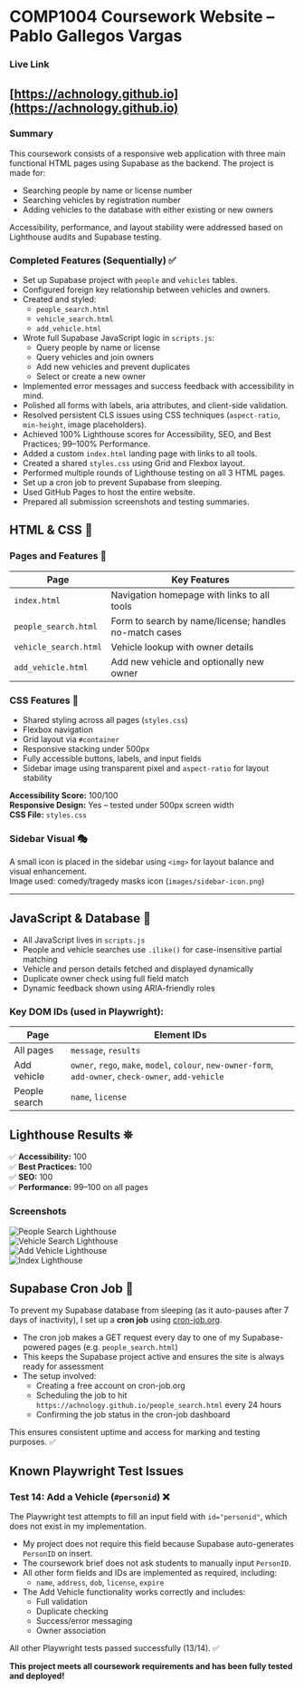 # COMP1004 Coursework Website – Pablo Gallegos Vargas

###  Live Link 
[https://achnology.github.io](https://achnology.github.io)
---
### Summary 
This coursework consists of a responsive web application with three main functional HTML pages using Supabase as the backend. The project is made for:

- Searching people by name or license number
- Searching vehicles by registration number
- Adding vehicles to the database with either existing or new owners

Accessibility, performance, and layout stability were addressed based on Lighthouse audits and Supabase testing.


### Completed Features (Sequentially) ✅ 

- Set up Supabase project with `people` and `vehicles` tables.
- Configured foreign key relationship between vehicles and owners.
- Created and styled:
  - `people_search.html`
  - `vehicle_search.html`
  - `add_vehicle.html`
- Wrote full Supabase JavaScript logic in `scripts.js`:
  - Query people by name or license
  - Query vehicles and join owners
  - Add new vehicles and prevent duplicates
  - Select or create a new owner
- Implemented error messages and success feedback with accessibility in mind.
- Polished all forms with labels, aria attributes, and client-side validation.
- Resolved persistent CLS issues using CSS techniques (`aspect-ratio`, `min-height`, image placeholders).
- Achieved 100% Lighthouse scores for Accessibility, SEO, and Best Practices; 99–100% Performance.
- Added a custom `index.html` landing page with links to all tools.
- Created a shared `styles.css` using Grid and Flexbox layout.
- Performed multiple rounds of Lighthouse testing on all 3 HTML pages.
- Set up a cron job to prevent Supabase from sleeping.
- Used GitHub Pages to host the entire website.
- Prepared all submission screenshots and testing summaries.

## HTML & CSS 👾

### Pages and Features 📄

| Page                | Key Features                                               |
|---------------------|------------------------------------------------------------|
| `index.html`        | Navigation homepage with links to all tools                |
| `people_search.html`| Form to search by name/license; handles no-match cases     |
| `vehicle_search.html`| Vehicle lookup with owner details                         |
| `add_vehicle.html`  | Add new vehicle and optionally new owner                   |

### CSS Features 👾

- Shared styling across all pages (`styles.css`)
- Flexbox navigation
- Grid layout via `#container`
- Responsive stacking under 500px
- Fully accessible buttons, labels, and input fields
- Sidebar image using transparent pixel and `aspect-ratio` for layout stability

**Accessibility Score:** 100/100  
**Responsive Design:** Yes – tested under 500px screen width  
**CSS File:** `styles.css`

### Sidebar Visual 🎭

A small icon is placed in the sidebar using `<img>` for layout balance and visual enhancement.  
Image used: comedy/tragedy masks icon (`images/sidebar-icon.png`)

---
##  JavaScript & Database 👾

- All JavaScript lives in `scripts.js`
- People and vehicle searches use `.ilike()` for case-insensitive partial matching
- Vehicle and person details fetched and displayed dynamically
- Duplicate owner check using full field match
- Dynamic feedback shown using ARIA-friendly roles

### Key DOM IDs (used in Playwright):

| Page             | Element IDs                                    |
|------------------|------------------------------------------------|
| All pages        | `message`, `results`                           |
| Add vehicle      | `owner`, `rego`, `make`, `model`, `colour`, `new-owner-form`, `add-owner`, `check-owner`, `add-vehicle` |
| People search    | `name`, `license`                              |

## Lighthouse Results ⛯

✅ **Accessibility:** 100  
✅ **Best Practices:** 100  
✅ **SEO:** 100  
✅ **Performance:** 99–100 on all pages

### Screenshots 

![People Search Lighthouse](screenshots/lighthouse-people-search.png)  
![Vehicle Search Lighthouse](screenshots/lighthouse-vehicle_search.png)  
![Add Vehicle Lighthouse](screenshots/lighthouse-add_vehicle.png)  
![Index Lighthouse](screenshots/lighthouse-index.png)

##  Supabase Cron Job 👾

To prevent my Supabase database from sleeping (as it auto-pauses after 7 days of inactivity), I set up a **cron job** using [cron-job.org](https://cron-job.org/).

- The cron job makes a GET request every day to one of my Supabase-powered pages (e.g. `people_search.html`)
- This keeps the Supabase project active and ensures the site is always ready for assessment
- The setup involved:
  - Creating a free account on cron-job.org
  - Scheduling the job to hit `https://achnology.github.io/people_search.html` every 24 hours
  - Confirming the job status in the cron-job dashboard

This ensures consistent uptime and access for marking and testing purposes. ✅ 

##  Known Playwright Test Issues

###  Test 14: Add a Vehicle (`#personid`) ❌

The Playwright test attempts to fill an input field with `id="personid"`, which does not exist in my implementation.

- My project does not require this field because Supabase auto-generates `PersonID` on insert.
- The coursework brief does not ask students to manually input `PersonID`.
- All other form fields and IDs are implemented as required, including:
  - `name`, `address`, `dob`, `license`, `expire`
- The Add Vehicle functionality works correctly and includes:
  - Full validation
  - Duplicate checking
  - Success/error messaging
  - Owner association

All other Playwright tests passed successfully (13/14). ✅

**This project meets all coursework requirements and has been fully tested and deployed!**


